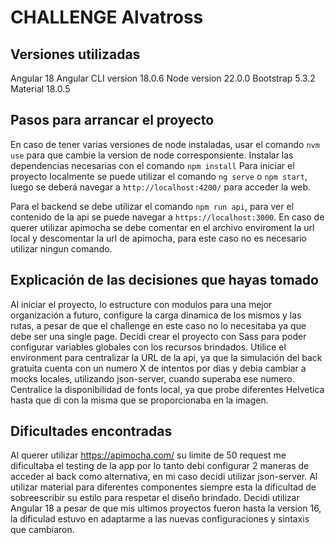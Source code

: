 # CHALLENGE Alvatross

## Versiones utilizadas

Angular 18
Angular CLI version 18.0.6
Node version 22.0.0
Bootstrap 5.3.2
Material 18.0.5

## Pasos para arrancar el proyecto

En caso de tener varias versiones de node instaladas, usar el comando `nvm use` para que cambie la version de node corresponsiente.
Instalar las dependencias necesarias con el comando `npm install`
Para iniciar el proyecto localmente se puede utilizar el comando `ng serve` o `npm start`, luego se deberá navegar a `http://localhost:4200/` para acceder la web.

Para el backend se debe utilizar el comando `npm run api`, para ver el contenido de la api se puede navegar a `https://localhost:3000`. En caso de querer utilizar apimocha se debe comentar en el archivo enviroment la url local y descomentar la url de apimocha, para este caso no es necesario utilizar ningun comando.

## Explicación de las decisiones que hayas tomado

Al iniciar el proyecto, lo estructure con modulos para una mejor organización a futuro, configure la carga dinamica de los mismos y las rutas, a pesar de que el challenge en este caso no lo necesitaba ya que debe ser una single page. Decidi crear el proyecto con Sass para poder configurar variables globales con los recursos brindados. Utilice el environment para centralizar la URL de la api, ya que la simulación del back gratuita cuenta con un numero X de intentos por dias y debia cambiar a mocks locales, utilizando json-server, cuando superaba ese numero. Centralice la disponibilidad de fonts local, ya que probe diferentes Helvetica hasta que di con la misma que se proporcionaba en la imagen.

## Dificultades encontradas

Al querer utilizar https://apimocha.com/ su limite de 50 request me dificultaba el testing de la app por lo tanto debi configurar 2 maneras de acceder al back como alternativa, en mi caso decidi utilizar json-server. Al utilizar material para diferentes componentes siempre esta la dificultad de sobreescribir su estilo para respetar el diseño brindado. Decidi utilizar Angular 18 a pesar de que mis ultimos proyectos fueron hasta la version 16, la dificulad estuvo en adaptarme a las nuevas configuraciones y sintaxis que cambiaron.
